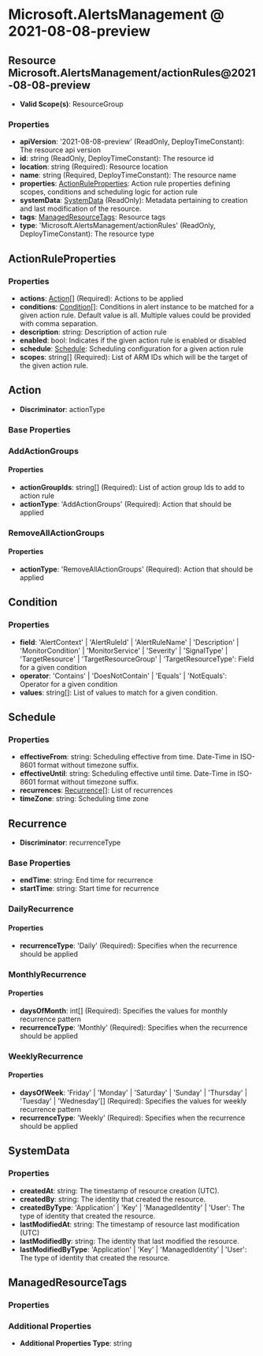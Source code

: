 # Microsoft.AlertsManagement @ 2021-08-08-preview

## Resource Microsoft.AlertsManagement/actionRules@2021-08-08-preview
* **Valid Scope(s)**: ResourceGroup
### Properties
* **apiVersion**: '2021-08-08-preview' (ReadOnly, DeployTimeConstant): The resource api version
* **id**: string (ReadOnly, DeployTimeConstant): The resource id
* **location**: string (Required): Resource location
* **name**: string (Required, DeployTimeConstant): The resource name
* **properties**: [ActionRuleProperties](#actionruleproperties): Action rule properties defining scopes, conditions and scheduling logic for action rule
* **systemData**: [SystemData](#systemdata) (ReadOnly): Metadata pertaining to creation and last modification of the resource.
* **tags**: [ManagedResourceTags](#managedresourcetags): Resource tags
* **type**: 'Microsoft.AlertsManagement/actionRules' (ReadOnly, DeployTimeConstant): The resource type

## ActionRuleProperties
### Properties
* **actions**: [Action](#action)[] (Required): Actions to be applied
* **conditions**: [Condition](#condition)[]: Conditions in alert instance to be matched for a given action rule. Default value is all. Multiple values could be provided with comma separation.
* **description**: string: Description of action rule
* **enabled**: bool: Indicates if the given action rule is enabled or disabled
* **schedule**: [Schedule](#schedule): Scheduling configuration for a given action rule
* **scopes**: string[] (Required): List of ARM IDs which will be the target of the given action rule.

## Action
* **Discriminator**: actionType

### Base Properties
### AddActionGroups
#### Properties
* **actionGroupIds**: string[] (Required): List of action group Ids to add to action rule
* **actionType**: 'AddActionGroups' (Required): Action that should be applied

### RemoveAllActionGroups
#### Properties
* **actionType**: 'RemoveAllActionGroups' (Required): Action that should be applied


## Condition
### Properties
* **field**: 'AlertContext' | 'AlertRuleId' | 'AlertRuleName' | 'Description' | 'MonitorCondition' | 'MonitorService' | 'Severity' | 'SignalType' | 'TargetResource' | 'TargetResourceGroup' | 'TargetResourceType': Field for a given condition
* **operator**: 'Contains' | 'DoesNotContain' | 'Equals' | 'NotEquals': Operator for a given condition
* **values**: string[]: List of values to match for a given condition.

## Schedule
### Properties
* **effectiveFrom**: string: Scheduling effective from time. Date-Time in ISO-8601 format without timezone suffix.
* **effectiveUntil**: string: Scheduling effective until time. Date-Time in ISO-8601 format without timezone suffix.
* **recurrences**: [Recurrence](#recurrence)[]: List of recurrences
* **timeZone**: string: Scheduling time zone

## Recurrence
* **Discriminator**: recurrenceType

### Base Properties
* **endTime**: string: End time for recurrence
* **startTime**: string: Start time for recurrence
### DailyRecurrence
#### Properties
* **recurrenceType**: 'Daily' (Required): Specifies when the recurrence should be applied

### MonthlyRecurrence
#### Properties
* **daysOfMonth**: int[] (Required): Specifies the values for monthly recurrence pattern
* **recurrenceType**: 'Monthly' (Required): Specifies when the recurrence should be applied

### WeeklyRecurrence
#### Properties
* **daysOfWeek**: 'Friday' | 'Monday' | 'Saturday' | 'Sunday' | 'Thursday' | 'Tuesday' | 'Wednesday'[] (Required): Specifies the values for weekly recurrence pattern
* **recurrenceType**: 'Weekly' (Required): Specifies when the recurrence should be applied


## SystemData
### Properties
* **createdAt**: string: The timestamp of resource creation (UTC).
* **createdBy**: string: The identity that created the resource.
* **createdByType**: 'Application' | 'Key' | 'ManagedIdentity' | 'User': The type of identity that created the resource.
* **lastModifiedAt**: string: The timestamp of resource last modification (UTC)
* **lastModifiedBy**: string: The identity that last modified the resource.
* **lastModifiedByType**: 'Application' | 'Key' | 'ManagedIdentity' | 'User': The type of identity that created the resource.

## ManagedResourceTags
### Properties
### Additional Properties
* **Additional Properties Type**: string

